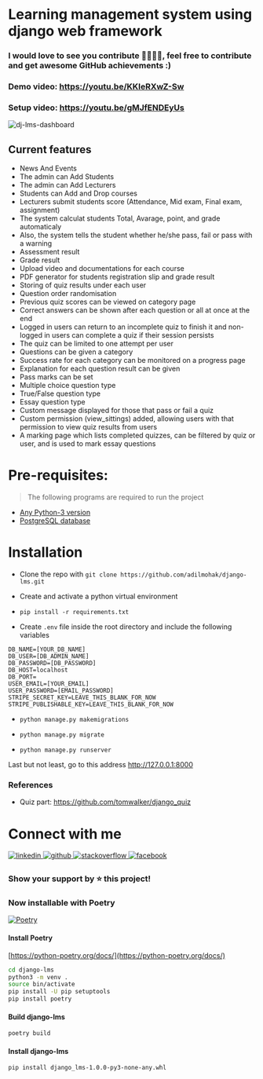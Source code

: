 # Learning management system using django web framework

### I would love to see you contribute 👩‍💻👩‍💻, feel free to contribute and get awesome GitHub achievements :)
### Demo video: https://youtu.be/KKIeRXwZ-Sw
### Setup video: https://youtu.be/gMJfENDEyUs

![dj-lms-dashboard](https://user-images.githubusercontent.com/60693922/212262964-5b5f2cb9-59b6-4be8-bf29-63a5265a7a9e.png)

Current features
----------------
* News And Events
* The admin can Add Students
* The admin can Add Lecturers
* Students can Add and Drop courses
* Lecturers submit students score (Attendance, Mid exam, Final exam, assignment)
* The system calculat students Total, Avarage, point, and grade automaticaly
* Also, the system tells the student whether he/she pass, fail or pass with a warning
* Assessment result
* Grade result
* Upload video and documentations for each course
* PDF generator for students registration slip and grade result
* Storing of quiz results under each user
* Question order randomisation
* Previous quiz scores can be viewed on category page
* Correct answers can be shown after each question or all at once at the end
* Logged in users can return to an incomplete quiz to finish it and non-logged in users can complete a quiz if their session persists
* The quiz can be limited to one attempt per user
* Questions can be given a category
* Success rate for each category can be monitored on a progress page
* Explanation for each question result can be given
* Pass marks can be set
* Multiple choice question type
* True/False question type
* Essay question type
* Custom message displayed for those that pass or fail a quiz
* Custom permission (view_sittings) added, allowing users with that permission to view quiz results from users
* A marking page which lists completed quizzes, can be filtered by quiz or user, and is used to mark essay questions

# Pre-requisites:

> The following programs are required to run the project

- [Any Python-3 version](https://www.python.org/downloads/)
- [PostgreSQL database](https://www.postgresql.org/download/)

# Installation

- Clone the repo with `git clone https://github.com/adilmohak/django-lms.git`

- Create and activate a python virtual environment

- `pip install -r requirements.txt`

- Create `.env` file inside the root directory and include the following variables
```config
DB_NAME=[YOUR_DB_NAME]
DB_USER=[DB_ADMIN_NAME]
DB_PASSWORD=[DB_PASSWORD]
DB_HOST=localhost
DB_PORT=
USER_EMAIL=[YOUR_EMAIL]
USER_PASSWORD=[EMAIL_PASSWORD]
STRIPE_SECRET_KEY=LEAVE_THIS_BLANK_FOR_NOW
STRIPE_PUBLISHABLE_KEY=LEAVE_THIS_BLANK_FOR_NOW
```

- `python manage.py makemigrations`

- `python manage.py migrate`

- `python manage.py runserver`

Last but not least, go to this address http://127.0.0.1:8000

### References
- Quiz part: https://github.com/tomwalker/django_quiz

# Connect with me

<div>
<a href="https://www.linkedin.com/in/adilmohak" target="_blank">
<img src=https://img.shields.io/badge/linkedin-%231E77B5.svg?&style=for-the-badge&logo=linkedin&logoColor=white alt=linkedin style="margin-bottom: 5px;" />
</a>
<a href="https://github.com/adilmohak" target="_blank">
<img src=https://img.shields.io/badge/github-%2324292e.svg?&style=for-the-badge&logo=github&logoColor=white alt=github style="margin-bottom: 5px;" />
</a>
<a href="https://stackoverflow.com/users/12872688/adil-mohak" target="_blank">
<img src=https://img.shields.io/badge/stackoverflow-%23F28032.svg?&style=for-the-badge&logo=stackoverflow&logoColor=white alt=stackoverflow style="margin-bottom: 5px;" />
</a>
<a href="https://www.facebook.com/adilmohak1" target="_blank">
<img src=https://img.shields.io/badge/facebook-%232E87FB.svg?&style=for-the-badge&logo=facebook&logoColor=white alt=facebook style="margin-bottom: 5px;" />
</a>
</div>

### Show your support by ⭐️ this project!


### Now installable with Poetry

[![Poetry](https://img.shields.io/endpoint?url=https://python-poetry.org/badge/v0.json)](https://python-poetry.org/)

#### Install Poetry

[https://python-poetry.org/docs/](https://python-poetry.org/docs/)

```bash
cd django-lms
python3 -m venv .
source bin/activate
pip install -U pip setuptools
pip install poetry
```

#### Build django-lms

```bash
poetry build
```

#### Install django-lms

```bash
pip install django_lms-1.0.0-py3-none-any.whl
```